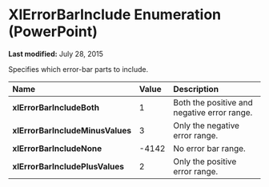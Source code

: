 
# XlErrorBarInclude Enumeration (PowerPoint)

 **Last modified:** July 28, 2015

Specifies which error-bar parts to include.


|**Name**|**Value**|**Description**|
|:-----|:-----|:-----|
| **xlErrorBarIncludeBoth**|1|Both the positive and negative error range.|
| **xlErrorBarIncludeMinusValues**|3|Only the negative error range.|
| **xlErrorBarIncludeNone**|-4142|No error bar range.|
| **xlErrorBarIncludePlusValues**|2|Only the positive error range.|
